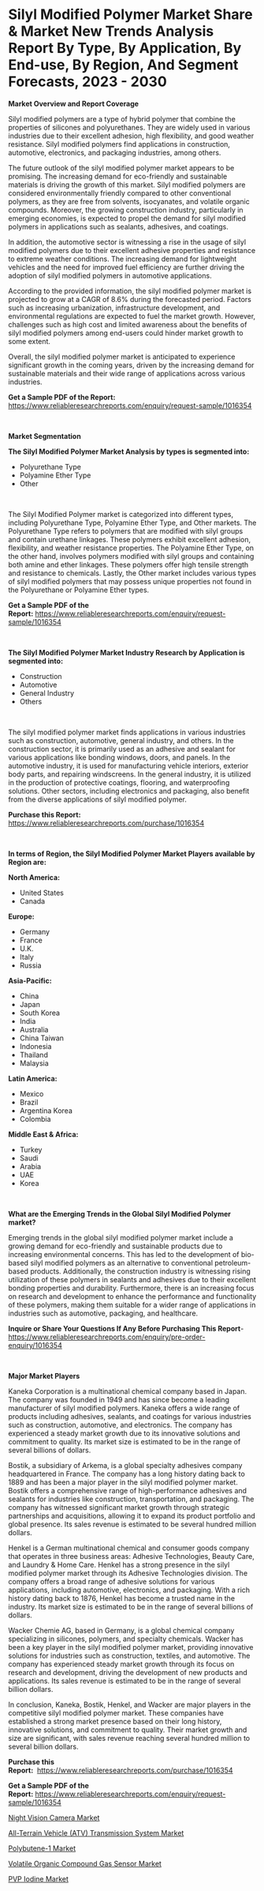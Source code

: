 <p><h1>Silyl Modified Polymer Market Share & Market New Trends Analysis Report By Type, By Application, By End-use, By Region, And Segment Forecasts, 2023 - 2030</h1></p><p><strong>Market Overview and Report Coverage</strong></p>
<p><p>Silyl modified polymers are a type of hybrid polymer that combine the properties of silicones and polyurethanes. They are widely used in various industries due to their excellent adhesion, high flexibility, and good weather resistance. Silyl modified polymers find applications in construction, automotive, electronics, and packaging industries, among others.</p><p>The future outlook of the silyl modified polymer market appears to be promising. The increasing demand for eco-friendly and sustainable materials is driving the growth of this market. Silyl modified polymers are considered environmentally friendly compared to other conventional polymers, as they are free from solvents, isocyanates, and volatile organic compounds. Moreover, the growing construction industry, particularly in emerging economies, is expected to propel the demand for silyl modified polymers in applications such as sealants, adhesives, and coatings.</p><p>In addition, the automotive sector is witnessing a rise in the usage of silyl modified polymers due to their excellent adhesive properties and resistance to extreme weather conditions. The increasing demand for lightweight vehicles and the need for improved fuel efficiency are further driving the adoption of silyl modified polymers in automotive applications.</p><p>According to the provided information, the silyl modified polymer market is projected to grow at a CAGR of 8.6% during the forecasted period. Factors such as increasing urbanization, infrastructure development, and environmental regulations are expected to fuel the market growth. However, challenges such as high cost and limited awareness about the benefits of silyl modified polymers among end-users could hinder market growth to some extent.</p><p>Overall, the silyl modified polymer market is anticipated to experience significant growth in the coming years, driven by the increasing demand for sustainable materials and their wide range of applications across various industries.</p></p>
<p><strong>Get a Sample PDF of the Report:</strong> <a href="https://www.reliableresearchreports.com/enquiry/request-sample/1016354">https://www.reliableresearchreports.com/enquiry/request-sample/1016354</a></p>
<p>&nbsp;</p>
<p><strong>Market Segmentation</strong></p>
<p><strong>The Silyl Modified Polymer Market Analysis by types is segmented into:</strong></p>
<p><ul><li>Polyurethane Type</li><li>Polyamine Ether Type</li><li>Other</li></ul></p>
<p>&nbsp;</p>
<p><p>The Silyl Modified Polymer market is categorized into different types, including Polyurethane Type, Polyamine Ether Type, and Other markets. The Polyurethane Type refers to polymers that are modified with silyl groups and contain urethane linkages. These polymers exhibit excellent adhesion, flexibility, and weather resistance properties. The Polyamine Ether Type, on the other hand, involves polymers modified with silyl groups and containing both amine and ether linkages. These polymers offer high tensile strength and resistance to chemicals. Lastly, the Other market includes various types of silyl modified polymers that may possess unique properties not found in the Polyurethane or Polyamine Ether types.</p></p>
<p><strong>Get a Sample PDF of the Report:</strong>&nbsp;<a href="https://www.reliableresearchreports.com/enquiry/request-sample/1016354">https://www.reliableresearchreports.com/enquiry/request-sample/1016354</a></p>
<p>&nbsp;</p>
<p><strong>The Silyl Modified Polymer Market Industry Research by Application is segmented into:</strong></p>
<p><ul><li>Construction</li><li>Automotive</li><li>General Industry</li><li>Others</li></ul></p>
<p>&nbsp;</p>
<p><p>The silyl modified polymer market finds applications in various industries such as construction, automotive, general industry, and others. In the construction sector, it is primarily used as an adhesive and sealant for various applications like bonding windows, doors, and panels. In the automotive industry, it is used for manufacturing vehicle interiors, exterior body parts, and repairing windscreens. In the general industry, it is utilized in the production of protective coatings, flooring, and waterproofing solutions. Other sectors, including electronics and packaging, also benefit from the diverse applications of silyl modified polymer.</p></p>
<p><strong>Purchase this Report:</strong>&nbsp; <a href="https://www.reliableresearchreports.com/purchase/1016354">https://www.reliableresearchreports.com/purchase/1016354</a></p>
<p>&nbsp;</p>
<p><strong>In terms of Region, the Silyl Modified Polymer Market Players available by Region are:</strong></p>
<p>
    <p> <strong> North America: </strong>
        <ul>
            <li>United States</li>
            <li>Canada</li>
        </ul>
        </p> 
    <p> <strong> Europe: </strong>
        <ul>
            <li>Germany</li>
            <li>France</li>
            <li>U.K.</li>
            <li>Italy</li>
            <li>Russia</li>
        </ul>
        </p> 
    <p> <strong> Asia-Pacific: </strong>
        <ul>
            <li>China</li>
            <li>Japan</li>
            <li>South Korea</li>
            <li>India</li>
            <li>Australia</li>
            <li>China Taiwan</li>
            <li>Indonesia</li>
            <li>Thailand</li>
            <li>Malaysia</li>
        </ul>
        </p> 
    <p> <strong> Latin America: </strong>
        <ul>
            <li>Mexico</li>
            <li>Brazil</li>
            <li>Argentina Korea</li>
            <li>Colombia</li>
        </ul>
        </p> 
    <p> <strong> Middle East & Africa: </strong>
        <ul>
            <li>Turkey</li>
            <li>Saudi</li>
            <li>Arabia</li>
            <li>UAE</li>
            <li>Korea</li>
        </ul>
    </p>
    </p>
<p>&nbsp;</p>
<p><strong>What are the Emerging Trends in the Global Silyl Modified Polymer market?</strong></p>
<p><p>Emerging trends in the global silyl modified polymer market include a growing demand for eco-friendly and sustainable products due to increasing environmental concerns. This has led to the development of bio-based silyl modified polymers as an alternative to conventional petroleum-based products. Additionally, the construction industry is witnessing rising utilization of these polymers in sealants and adhesives due to their excellent bonding properties and durability. Furthermore, there is an increasing focus on research and development to enhance the performance and functionality of these polymers, making them suitable for a wider range of applications in industries such as automotive, packaging, and healthcare.</p></p>
<p><strong>Inquire or Share Your Questions If Any Before Purchasing This Report</strong>- <a href="https://www.reliableresearchreports.com/enquiry/pre-order-enquiry/1016354">https://www.reliableresearchreports.com/enquiry/pre-order-enquiry/1016354</a></p>
<p>&nbsp;</p>
<p><strong>Major Market Players</strong></p>
<p><p>Kaneka Corporation is a multinational chemical company based in Japan. The company was founded in 1949 and has since become a leading manufacturer of silyl modified polymers. Kaneka offers a wide range of products including adhesives, sealants, and coatings for various industries such as construction, automotive, and electronics. The company has experienced a steady market growth due to its innovative solutions and commitment to quality. Its market size is estimated to be in the range of several billions of dollars.</p><p>Bostik, a subsidiary of Arkema, is a global specialty adhesives company headquartered in France. The company has a long history dating back to 1889 and has been a major player in the silyl modified polymer market. Bostik offers a comprehensive range of high-performance adhesives and sealants for industries like construction, transportation, and packaging. The company has witnessed significant market growth through strategic partnerships and acquisitions, allowing it to expand its product portfolio and global presence. Its sales revenue is estimated to be several hundred million dollars.</p><p>Henkel is a German multinational chemical and consumer goods company that operates in three business areas: Adhesive Technologies, Beauty Care, and Laundry & Home Care. Henkel has a strong presence in the silyl modified polymer market through its Adhesive Technologies division. The company offers a broad range of adhesive solutions for various applications, including automotive, electronics, and packaging. With a rich history dating back to 1876, Henkel has become a trusted name in the industry. Its market size is estimated to be in the range of several billions of dollars.</p><p>Wacker Chemie AG, based in Germany, is a global chemical company specializing in silicones, polymers, and specialty chemicals. Wacker has been a key player in the silyl modified polymer market, providing innovative solutions for industries such as construction, textiles, and automotive. The company has experienced steady market growth through its focus on research and development, driving the development of new products and applications. Its sales revenue is estimated to be in the range of several billion dollars.</p><p>In conclusion, Kaneka, Bostik, Henkel, and Wacker are major players in the competitive silyl modified polymer market. These companies have established a strong market presence based on their long history, innovative solutions, and commitment to quality. Their market growth and size are significant, with sales revenue reaching several hundred million to several billion dollars.</p></p>
<p><strong>Purchase this Report:</strong>&nbsp;&nbsp;<a href="https://www.reliableresearchreports.com/purchase/1016354">https://www.reliableresearchreports.com/purchase/1016354</a></p>
<p></p>
<p><strong>Get a Sample PDF of the Report:</strong>&nbsp;<a href="https://www.reliableresearchreports.com/enquiry/request-sample/1016354">https://www.reliableresearchreports.com/enquiry/request-sample/1016354</a></p>
<p><p><a href="https://medium.com/@shubham99912151/night-vision-camera-nbsp-market-focuses-on-market-share-size-and-projected-forecast-till-2030-1ff866b807ce">Night Vision Camera Market</a></p><p><a href="https://medium.com/@santosh99915121/analyzing-all-terrain-vehicle-atv-transmission-system-market-global-industry-perspective-and-4a83f5505392">All-Terrain Vehicle (ATV) Transmission System Market</a></p><p><a href="https://github.com/abbypearson7765/Market-Research-Report-List-1/blob/main/polybutene-1-market.md">Polybutene-1 Market</a></p><p><a href="https://medium.com/@joycelucas56/volatile-organic-compound-gas-sensor-market-comprehensive-assessment-by-type-application-and-8370704eeff8">Volatile Organic Compound Gas Sensor Market</a></p><p><a href="https://github.com/dziulagalemab/Market-Research-Report-List-1/blob/main/pvp-iodine-market.md">PVP Iodine Market</a></p></p>